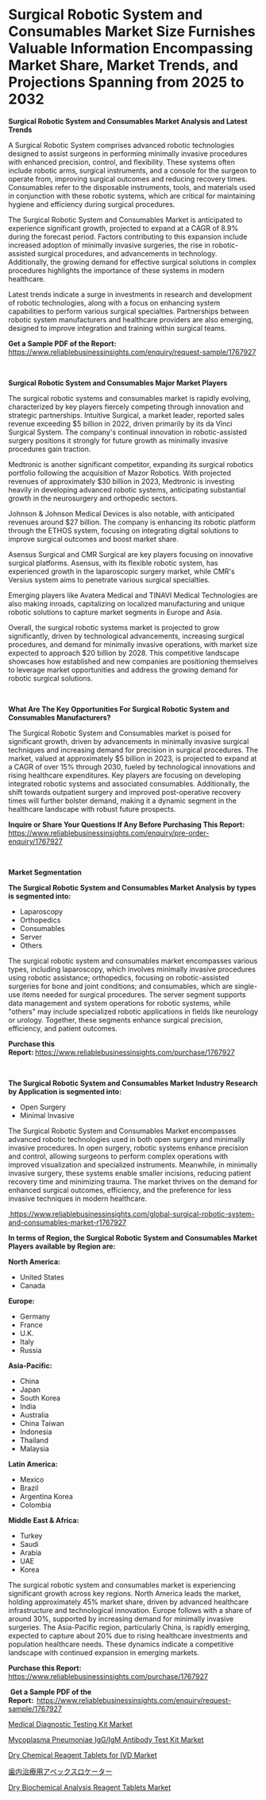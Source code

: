 <p><h1>Surgical Robotic System and Consumables Market Size Furnishes Valuable Information Encompassing Market Share, Market Trends, and Projections Spanning from 2025 to 2032</h1></p><p><strong>Surgical Robotic System and Consumables Market Analysis and Latest Trends</strong></p>
<p><p>A Surgical Robotic System comprises advanced robotic technologies designed to assist surgeons in performing minimally invasive procedures with enhanced precision, control, and flexibility. These systems often include robotic arms, surgical instruments, and a console for the surgeon to operate from, improving surgical outcomes and reducing recovery times. Consumables refer to the disposable instruments, tools, and materials used in conjunction with these robotic systems, which are critical for maintaining hygiene and efficiency during surgical procedures.</p><p>The Surgical Robotic System and Consumables Market is anticipated to experience significant growth, projected to expand at a CAGR of 8.9% during the forecast period. Factors contributing to this expansion include increased adoption of minimally invasive surgeries, the rise in robotic-assisted surgical procedures, and advancements in technology. Additionally, the growing demand for effective surgical solutions in complex procedures highlights the importance of these systems in modern healthcare.</p><p>Latest trends indicate a surge in investments in research and development of robotic technologies, along with a focus on enhancing system capabilities to perform various surgical specialties. Partnerships between robotic system manufacturers and healthcare providers are also emerging, designed to improve integration and training within surgical teams.</p></p>
<p><strong>Get a Sample PDF of the Report:&nbsp;</strong> <a href="https://www.reliablebusinessinsights.com/enquiry/request-sample/1767927?utm_campaign=39&utm_medium=2&utm_source=Github&utm_content=ia&utm_term=05032025&utm_id=surgical-robotic-system-and-consumables">https://www.reliablebusinessinsights.com/enquiry/request-sample/1767927</a></p>
<p>&nbsp;</p>
<p><strong>Surgical Robotic System and Consumables Major Market Players</strong></p>
<p><p>The surgical robotic systems and consumables market is rapidly evolving, characterized by key players fiercely competing through innovation and strategic partnerships. Intuitive Surgical, a market leader, reported sales revenue exceeding $5 billion in 2022, driven primarily by its da Vinci Surgical System. The company's continual innovation in robotic-assisted surgery positions it strongly for future growth as minimally invasive procedures gain traction.</p><p>Medtronic is another significant competitor, expanding its surgical robotics portfolio following the acquisition of Mazor Robotics. With projected revenues of approximately $30 billion in 2023, Medtronic is investing heavily in developing advanced robotic systems, anticipating substantial growth in the neurosurgery and orthopedic sectors.</p><p>Johnson & Johnson Medical Devices is also notable, with anticipated revenues around $27 billion. The company is enhancing its robotic platform through the ETHOS system, focusing on integrating digital solutions to improve surgical outcomes and boost market share.</p><p>Asensus Surgical and CMR Surgical are key players focusing on innovative surgical platforms. Asensus, with its flexible robotic system, has experienced growth in the laparoscopic surgery market, while CMR's Versius system aims to penetrate various surgical specialties. </p><p>Emerging players like Avatera Medical and TINAVI Medical Technologies are also making inroads, capitalizing on localized manufacturing and unique robotic solutions to capture market segments in Europe and Asia.</p><p>Overall, the surgical robotic systems market is projected to grow significantly, driven by technological advancements, increasing surgical procedures, and demand for minimally invasive operations, with market size expected to approach $20 billion by 2028. This competitive landscape showcases how established and new companies are positioning themselves to leverage market opportunities and address the growing demand for robotic surgical solutions.</p></p>
<p>&nbsp;</p>
<p><strong>What Are The Key Opportunities For Surgical Robotic System and Consumables Manufacturers?</strong></p>
<p><p>The Surgical Robotic System and Consumables market is poised for significant growth, driven by advancements in minimally invasive surgical techniques and increasing demand for precision in surgical procedures. The market, valued at approximately $5 billion in 2023, is projected to expand at a CAGR of over 15% through 2030, fueled by technological innovations and rising healthcare expenditures. Key players are focusing on developing integrated robotic systems and associated consumables. Additionally, the shift towards outpatient surgery and improved post-operative recovery times will further bolster demand, making it a dynamic segment in the healthcare landscape with robust future prospects.</p></p>
<p><strong>Inquire or Share Your Questions If Any Before Purchasing This Report:</strong> <a href="https://www.reliablebusinessinsights.com/enquiry/pre-order-enquiry/1767927?utm_campaign=39&utm_medium=2&utm_source=Github&utm_content=ia&utm_term=05032025&utm_id=surgical-robotic-system-and-consumables">https://www.reliablebusinessinsights.com/enquiry/pre-order-enquiry/1767927</a></p>
<p>&nbsp;</p>
<p><strong>Market Segmentation</strong></p>
<p><strong>The Surgical Robotic System and Consumables Market Analysis by types is segmented into:</strong></p>
<p><ul><li>Laparoscopy</li><li>Orthopedics</li><li>Consumables</li><li>Server</li><li>Others</li></ul></p>
<p><p>The surgical robotic system and consumables market encompasses various types, including laparoscopy, which involves minimally invasive procedures using robotic assistance; orthopedics, focusing on robotic-assisted surgeries for bone and joint conditions; and consumables, which are single-use items needed for surgical procedures. The server segment supports data management and system operations for robotic systems, while "others" may include specialized robotic applications in fields like neurology or urology. Together, these segments enhance surgical precision, efficiency, and patient outcomes.</p></p>
<p><strong>Purchase this Report:&nbsp;</strong><a href="https://www.reliablebusinessinsights.com/purchase/1767927?utm_campaign=39&utm_medium=2&utm_source=Github&utm_content=ia&utm_term=05032025&utm_id=surgical-robotic-system-and-consumables">https://www.reliablebusinessinsights.com/purchase/1767927</a></p>
<p>&nbsp;</p>
<p><strong>The Surgical Robotic System and Consumables Market Industry Research by Application is segmented into:</strong></p>
<p><ul><li>Open Surgery</li><li>Minimal Invasive</li></ul></p>
<p><p>The Surgical Robotic System and Consumables Market encompasses advanced robotic technologies used in both open surgery and minimally invasive procedures. In open surgery, robotic systems enhance precision and control, allowing surgeons to perform complex operations with improved visualization and specialized instruments. Meanwhile, in minimally invasive surgery, these systems enable smaller incisions, reducing patient recovery time and minimizing trauma. The market thrives on the demand for enhanced surgical outcomes, efficiency, and the preference for less invasive techniques in modern healthcare.</p></p>
<p><a href="https://www.reliablebusinessinsights.com/global-surgical-robotic-system-and-consumables-market-r1767927?utm_campaign=39&utm_medium=2&utm_source=Github&utm_content=ia&utm_term=05032025&utm_id=surgical-robotic-system-and-consumables">&nbsp;https://www.reliablebusinessinsights.com/global-surgical-robotic-system-and-consumables-market-r1767927</a></p>
<p><strong>In terms of Region, the Surgical Robotic System and Consumables Market Players available by Region are:</strong></p>
<p>
    <p> <strong> North America: </strong>
        <ul>
            <li>United States</li>
            <li>Canada</li>
        </ul>
        </p> 
    <p> <strong> Europe: </strong>
        <ul>
            <li>Germany</li>
            <li>France</li>
            <li>U.K.</li>
            <li>Italy</li>
            <li>Russia</li>
        </ul>
        </p> 
    <p> <strong> Asia-Pacific: </strong>
        <ul>
            <li>China</li>
            <li>Japan</li>
            <li>South Korea</li>
            <li>India</li>
            <li>Australia</li>
            <li>China Taiwan</li>
            <li>Indonesia</li>
            <li>Thailand</li>
            <li>Malaysia</li>
        </ul>
        </p> 
    <p> <strong> Latin America: </strong>
        <ul>
            <li>Mexico</li>
            <li>Brazil</li>
            <li>Argentina Korea</li>
            <li>Colombia</li>
        </ul>
        </p> 
    <p> <strong> Middle East & Africa: </strong>
        <ul>
            <li>Turkey</li>
            <li>Saudi</li>
            <li>Arabia</li>
            <li>UAE</li>
            <li>Korea</li>
        </ul>
    </p>
    </p>
<p><p>The surgical robotic system and consumables market is experiencing significant growth across key regions. North America leads the market, holding approximately 45% market share, driven by advanced healthcare infrastructure and technological innovation. Europe follows with a share of around 30%, supported by increasing demand for minimally invasive surgeries. The Asia-Pacific region, particularly China, is rapidly emerging, expected to capture about 20% due to rising healthcare investments and population healthcare needs. These dynamics indicate a competitive landscape with continued expansion in emerging markets.</p></p>
<p><strong>Purchase this Report: </strong><a href="https://www.reliablebusinessinsights.com/purchase/1767927?utm_campaign=39&utm_medium=2&utm_source=Github&utm_content=ia&utm_term=05032025&utm_id=surgical-robotic-system-and-consumables">https://www.reliablebusinessinsights.com/purchase/1767927</a></p>
<p>&nbsp;<strong>Get a Sample PDF of the Report:&nbsp;&nbsp;</strong><a href="https://www.reliablebusinessinsights.com/enquiry/request-sample/1767927?utm_campaign=39&utm_medium=2&utm_source=Github&utm_content=ia&utm_term=05032025&utm_id=surgical-robotic-system-and-consumables">https://www.reliablebusinessinsights.com/enquiry/request-sample/1767927</a></p>
<p><strong></strong></p>
<p><p><a href="https://github.com/latzerelfigo48/Market-Research-Report-List-1/blob/main/medical-diagnostic-testing-kit-market.md?utm_campaign=39&utm_medium=2&utm_source=Github&utm_content=ia&utm_term=05032025&utm_id=surgical-robotic-system-and-consumables">Medical Diagnostic Testing Kit Market</a></p><p><a href="https://github.com/olgacjawbr/Market-Research-Report-List-1/blob/main/mycoplasma-pneumoniae-iggigm-antibody-test-kit-market.md?utm_campaign=39&utm_medium=2&utm_source=Github&utm_content=ia&utm_term=05032025&utm_id=surgical-robotic-system-and-consumables">Mycoplasma Pneumoniae IgG/IgM Antibody Test Kit Market</a></p><p><a href="https://github.com/drielvinki/Market-Research-Report-List-1/blob/main/dry-chemical-reagent-tablets-for-ivd-market.md?utm_campaign=39&utm_medium=2&utm_source=Github&utm_content=ia&utm_term=05032025&utm_id=surgical-robotic-system-and-consumables">Dry Chemical Reagent Tablets for IVD Market</a></p><p><a href="https://github.com/mohamedbakry57/Market-Research-Report-List-7/blob/main/504381241267.md?utm_campaign=39&utm_medium=2&utm_source=Github&utm_content=ia&utm_term=05032025&utm_id=surgical-robotic-system-and-consumables">歯内治療用アペックスロケーター</a></p><p><a href="https://github.com/ghaligopezf5/Market-Research-Report-List-1/blob/main/dry-biochemical-analysis-reagent-tablets-market.md?utm_campaign=39&utm_medium=2&utm_source=Github&utm_content=ia&utm_term=05032025&utm_id=surgical-robotic-system-and-consumables">Dry Biochemical Analysis Reagent Tablets Market</a></p></p>